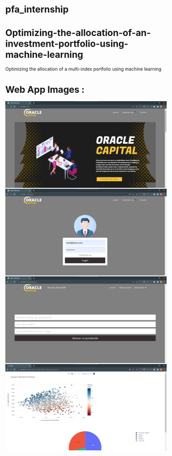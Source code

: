 # pfa_internship
# Optimizing-the-allocation-of-an-investment-portfolio-using-machine-learning
Optimizing the allocation of a multi-index portfolio using machine learning 

# Web App Images :
![Home page](Web_App/home.png)
![Login page](Web_App/login.png)
![Dashboard](Web_App/Dashboard.png)
![portfolio](Web_App/portfolio.png)

